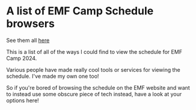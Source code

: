 # A list of EMF Camp Schedule browsers

See them all [here](https://lexbailey.github.io/emf_schedule_browsers/)

This is a list of all of the ways I could find to view the schedule for EMF Camp 2024.

Various people have made really cool tools or services for viewing the schedule. I've made my own one too!

So if you're bored of browsing the schedule on the EMF website and want to instead use some obscure piece of tech instead, have a look at your options here!
